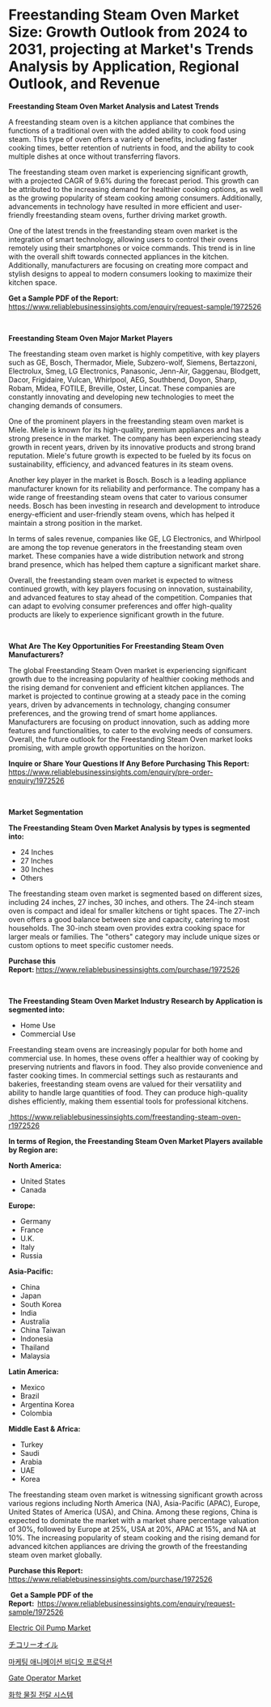 <p><h1>Freestanding Steam Oven Market Size: Growth Outlook from 2024 to 2031, projecting at Market's Trends Analysis by Application, Regional Outlook, and Revenue</h1></p><p><strong>Freestanding Steam Oven Market Analysis and Latest Trends</strong></p>
<p><p>A freestanding steam oven is a kitchen appliance that combines the functions of a traditional oven with the added ability to cook food using steam. This type of oven offers a variety of benefits, including faster cooking times, better retention of nutrients in food, and the ability to cook multiple dishes at once without transferring flavors.</p><p>The freestanding steam oven market is experiencing significant growth, with a projected CAGR of 9.6% during the forecast period. This growth can be attributed to the increasing demand for healthier cooking options, as well as the growing popularity of steam cooking among consumers. Additionally, advancements in technology have resulted in more efficient and user-friendly freestanding steam ovens, further driving market growth.</p><p>One of the latest trends in the freestanding steam oven market is the integration of smart technology, allowing users to control their ovens remotely using their smartphones or voice commands. This trend is in line with the overall shift towards connected appliances in the kitchen. Additionally, manufacturers are focusing on creating more compact and stylish designs to appeal to modern consumers looking to maximize their kitchen space.</p></p>
<p><strong>Get a Sample PDF of the Report:&nbsp;</strong> <a href="https://www.reliablebusinessinsights.com/enquiry/request-sample/1972526">https://www.reliablebusinessinsights.com/enquiry/request-sample/1972526</a></p>
<p>&nbsp;</p>
<p><strong>Freestanding Steam Oven Major Market Players</strong></p>
<p><p>The freestanding steam oven market is highly competitive, with key players such as GE, Bosch, Thermador, Miele, Subzero-wolf, Siemens, Bertazzoni, Electrolux, Smeg, LG Electronics, Panasonic, Jenn-Air, Gaggenau, Blodgett, Dacor, Frigidaire, Vulcan, Whirlpool, AEG, Southbend, Doyon, Sharp, Robam, Midea, FOTILE, Breville, Oster, Lincat. These companies are constantly innovating and developing new technologies to meet the changing demands of consumers.</p><p>One of the prominent players in the freestanding steam oven market is Miele. Miele is known for its high-quality, premium appliances and has a strong presence in the market. The company has been experiencing steady growth in recent years, driven by its innovative products and strong brand reputation. Miele's future growth is expected to be fueled by its focus on sustainability, efficiency, and advanced features in its steam ovens.</p><p>Another key player in the market is Bosch. Bosch is a leading appliance manufacturer known for its reliability and performance. The company has a wide range of freestanding steam ovens that cater to various consumer needs. Bosch has been investing in research and development to introduce energy-efficient and user-friendly steam ovens, which has helped it maintain a strong position in the market.</p><p>In terms of sales revenue, companies like GE, LG Electronics, and Whirlpool are among the top revenue generators in the freestanding steam oven market. These companies have a wide distribution network and strong brand presence, which has helped them capture a significant market share.</p><p>Overall, the freestanding steam oven market is expected to witness continued growth, with key players focusing on innovation, sustainability, and advanced features to stay ahead of the competition. Companies that can adapt to evolving consumer preferences and offer high-quality products are likely to experience significant growth in the future.</p></p>
<p>&nbsp;</p>
<p><strong>What Are The Key Opportunities For Freestanding Steam Oven Manufacturers?</strong></p>
<p><p>The global Freestanding Steam Oven market is experiencing significant growth due to the increasing popularity of healthier cooking methods and the rising demand for convenient and efficient kitchen appliances. The market is projected to continue growing at a steady pace in the coming years, driven by advancements in technology, changing consumer preferences, and the growing trend of smart home appliances. Manufacturers are focusing on product innovation, such as adding more features and functionalities, to cater to the evolving needs of consumers. Overall, the future outlook for the Freestanding Steam Oven market looks promising, with ample growth opportunities on the horizon.</p></p>
<p><strong>Inquire or Share Your Questions If Any Before Purchasing This Report:</strong> <a href="https://www.reliablebusinessinsights.com/enquiry/pre-order-enquiry/1972526">https://www.reliablebusinessinsights.com/enquiry/pre-order-enquiry/1972526</a></p>
<p>&nbsp;</p>
<p><strong>Market Segmentation</strong></p>
<p><strong>The Freestanding Steam Oven Market Analysis by types is segmented into:</strong></p>
<p><ul><li>24 Inches</li><li>27 Inches</li><li>30 Inches</li><li>Others</li></ul></p>
<p><p>The freestanding steam oven market is segmented based on different sizes, including 24 inches, 27 inches, 30 inches, and others. The 24-inch steam oven is compact and ideal for smaller kitchens or tight spaces. The 27-inch oven offers a good balance between size and capacity, catering to most households. The 30-inch steam oven provides extra cooking space for larger meals or families. The "others" category may include unique sizes or custom options to meet specific customer needs.</p></p>
<p><strong>Purchase this Report:&nbsp;</strong><a href="https://www.reliablebusinessinsights.com/purchase/1972526">https://www.reliablebusinessinsights.com/purchase/1972526</a></p>
<p>&nbsp;</p>
<p><strong>The Freestanding Steam Oven Market Industry Research by Application is segmented into:</strong></p>
<p><ul><li>Home Use</li><li>Commercial Use</li></ul></p>
<p><p>Freestanding steam ovens are increasingly popular for both home and commercial use. In homes, these ovens offer a healthier way of cooking by preserving nutrients and flavors in food. They also provide convenience and faster cooking times. In commercial settings such as restaurants and bakeries, freestanding steam ovens are valued for their versatility and ability to handle large quantities of food. They can produce high-quality dishes efficiently, making them essential tools for professional kitchens.</p></p>
<p><a href="https://www.reliablebusinessinsights.com/freestanding-steam-oven-r1972526">&nbsp;https://www.reliablebusinessinsights.com/freestanding-steam-oven-r1972526</a></p>
<p><strong>In terms of Region, the Freestanding Steam Oven Market Players available by Region are:</strong></p>
<p>
    <p> <strong> North America: </strong>
        <ul>
            <li>United States</li>
            <li>Canada</li>
        </ul>
        </p> 
    <p> <strong> Europe: </strong>
        <ul>
            <li>Germany</li>
            <li>France</li>
            <li>U.K.</li>
            <li>Italy</li>
            <li>Russia</li>
        </ul>
        </p> 
    <p> <strong> Asia-Pacific: </strong>
        <ul>
            <li>China</li>
            <li>Japan</li>
            <li>South Korea</li>
            <li>India</li>
            <li>Australia</li>
            <li>China Taiwan</li>
            <li>Indonesia</li>
            <li>Thailand</li>
            <li>Malaysia</li>
        </ul>
        </p> 
    <p> <strong> Latin America: </strong>
        <ul>
            <li>Mexico</li>
            <li>Brazil</li>
            <li>Argentina Korea</li>
            <li>Colombia</li>
        </ul>
        </p> 
    <p> <strong> Middle East & Africa: </strong>
        <ul>
            <li>Turkey</li>
            <li>Saudi</li>
            <li>Arabia</li>
            <li>UAE</li>
            <li>Korea</li>
        </ul>
    </p>
    </p>
<p><p>The freestanding steam oven market is witnessing significant growth across various regions including North America (NA), Asia-Pacific (APAC), Europe, United States of America (USA), and China. Among these regions, China is expected to dominate the market with a market share percentage valuation of 30%, followed by Europe at 25%, USA at 20%, APAC at 15%, and NA at 10%. The increasing popularity of steam cooking and the rising demand for advanced kitchen appliances are driving the growth of the freestanding steam oven market globally.</p></p>
<p><strong>Purchase this Report: </strong><a href="https://www.reliablebusinessinsights.com/purchase/1972526">https://www.reliablebusinessinsights.com/purchase/1972526</a></p>
<p>&nbsp;<strong>Get a Sample PDF of the Report:&nbsp;&nbsp;</strong><a href="https://www.reliablebusinessinsights.com/enquiry/request-sample/1972526">https://www.reliablebusinessinsights.com/enquiry/request-sample/1972526</a></p>
<p><strong></strong></p>
<p><p><a href="https://github.com/kimjmgeh81/Market-Research-Report-List-1/blob/main/electric-oil-pump-market.md">Electric Oil Pump Market</a></p><p><a href="https://github.com/LuzHills1972/Market-Research-Report-List-1/blob/main/6144528158124.md">チコリーオイル</a></p><p><a href="https://github.com/valroy852/Market-Research-Report-List-2/blob/main/4118728169625.md">마케팅 애니메이션 비디오 프로덕션</a></p><p><a href="https://github.com/kmtkihkn89/Market-Research-Report-List-1/blob/main/gate-operator-market.md">Gate Operator Market</a></p><p><a href="https://github.com/royErdmtyan906778/Market-Research-Report-List-2/blob/main/9569622169624.md">화학 물질 전달 시스템</a></p></p>